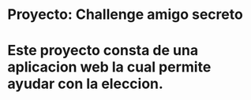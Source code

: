 <h1>Proyecto: Challenge amigo secreto<h1>
Este proyecto consta de una aplicacion web la cual permite ayudar con la eleccion.